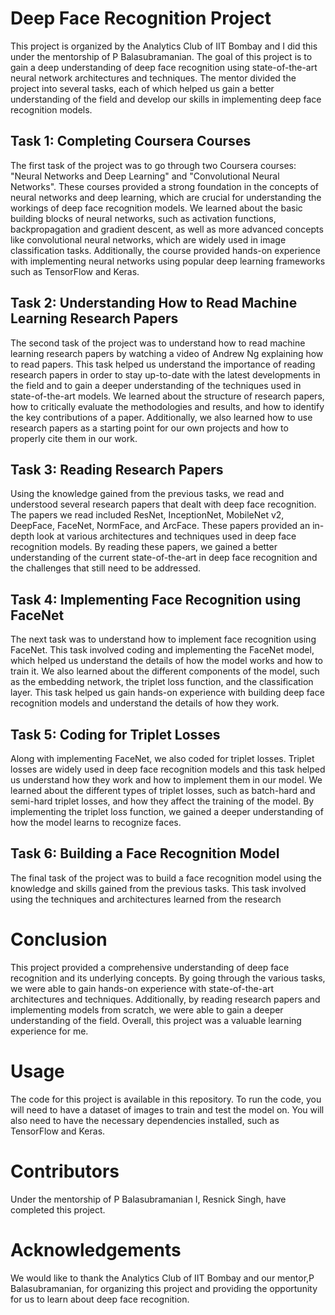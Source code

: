 # Deep Face Recognition Project
This project is organized by the Analytics Club of IIT Bombay and I did this under the mentorship of P Balasubramanian. The goal of this project is to gain a deep understanding of deep face recognition using state-of-the-art neural network architectures and techniques. The mentor divided the project into several tasks, each of which helped us gain a better understanding of the field and develop our skills in implementing deep face recognition models.

## Task 1: Completing Coursera Courses
The first task of the project was to go through two Coursera courses: "Neural Networks and Deep Learning" and "Convolutional Neural Networks".
These courses provided a strong foundation in the concepts of neural networks and deep learning, which are crucial for understanding the workings of deep face recognition models.
We learned about the basic building blocks of neural networks, such as activation functions, backpropagation and gradient descent, as well as more advanced concepts like convolutional neural networks, which are widely used in image classification tasks.
Additionally, the course provided hands-on experience with implementing neural networks using popular deep learning frameworks such as TensorFlow and Keras.
## Task 2: Understanding How to Read Machine Learning Research Papers
The second task of the project was to understand how to read machine learning research papers by watching a video of Andrew Ng explaining how to read papers.
This task helped us understand the importance of reading research papers in order to stay up-to-date with the latest developments in the field and to gain a deeper understanding of the techniques used in state-of-the-art models.
We learned about the structure of research papers, how to critically evaluate the methodologies and results, and how to identify the key contributions of a paper.
Additionally, we also learned how to use research papers as a starting point for our own projects and how to properly cite them in our work.
## Task 3: Reading Research Papers
Using the knowledge gained from the previous tasks, we read and understood several research papers that dealt with deep face recognition.
The papers we read included ResNet, InceptionNet, MobileNet v2, DeepFace, FaceNet, NormFace, and ArcFace.
These papers provided an in-depth look at various architectures and techniques used in deep face recognition models.
By reading these papers, we gained a better understanding of the current state-of-the-art in deep face recognition and the challenges that still need to be addressed.
## Task 4: Implementing Face Recognition using FaceNet
The next task was to understand how to implement face recognition using FaceNet.
This task involved coding and implementing the FaceNet model, which helped us understand the details of how the model works and how to train it.
We also learned about the different components of the model, such as the embedding network, the triplet loss function, and the classification layer.
This task helped us gain hands-on experience with building deep face recognition models and understand the details of how they work.
## Task 5: Coding for Triplet Losses
Along with implementing FaceNet, we also coded for triplet losses.
Triplet losses are widely used in deep face recognition models and this task helped us understand how they work and how to implement them in our model.
We learned about the different types of triplet losses, such as batch-hard and semi-hard triplet losses, and how they affect the training of the model.
By implementing the triplet loss function, we gained a deeper understanding of how the model learns to recognize faces.
## Task 6: Building a Face Recognition Model
The final task of the project was to build a face recognition model using the knowledge and skills gained from the previous tasks. This task involved using the techniques and architectures learned from the research

# Conclusion
This project provided a comprehensive understanding of deep face recognition and its underlying concepts. By going through the various tasks, we were able to gain hands-on experience with state-of-the-art architectures and techniques. Additionally, by reading research papers and implementing models from scratch, we were able to gain a deeper understanding of the field. Overall, this project was a valuable learning experience for me.

# Usage
The code for this project is available in this repository. To run the code, you will need to have a dataset of images to train and test the model on. You will also need to have the necessary dependencies installed, such as TensorFlow and Keras.

# Contributors
Under the mentorship of P Balasubramanian I, Resnick Singh, have completed this project.

# Acknowledgements
We would like to thank the Analytics Club of IIT Bombay and our mentor,P Balasubramanian, for organizing this project and providing the opportunity for us to learn about deep face recognition.
